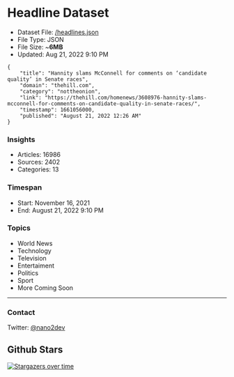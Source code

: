# Headline Dataset

- Dataset File: [/headlines.json](https://raw.githubusercontent.com/fwd/news/master/headlines.json) 
- File Type: JSON
- File Size: ~**6MB**
- Updated: Aug 21, 2022 9:10 PM

```
{
    "title": "Hannity slams McConnell for comments on ‘candidate quality’ in Senate races",
    "domain": "thehill.com",
    "category": "nottheonion",
    "link": "https://thehill.com/homenews/3608976-hannity-slams-mcconnell-for-comments-on-candidate-quality-in-senate-races/",
    "timestamp": 1661056000,
    "published": "August 21, 2022 12:26 AM"
}
```

### Insights

- Articles: 16986
- Sources: 2402
- Categories: 13

### Timespan

- Start: November 16, 2021
- End: August 21, 2022 9:10 PM

### Topics

- World News
- Technology
- Television
- Entertaiment
- Politics
- Sport
- More Coming Soon

---

### Contact 

Twitter: [@nano2dev](https://twitter.com/nano2dev)

## Github Stars

[![Stargazers over time](https://starchart.cc/fwd/news.svg)](https://starchart.cc/fwd/news)
	